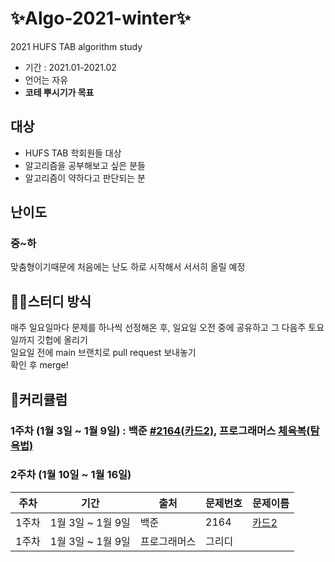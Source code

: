 # ✨Algo-2021-winter✨
2021 HUFS TAB algorithm study  
- 기간 : 2021.01-2021.02
- 언어는 자유  
- **코테 뿌시기가 목표**
  
  
## 대상   
* HUFS TAB 학회원들 대상  
* 알고리즘을 공부해보고 싶은 분들  
* 알고리즘이 약하다고 판단되는 분
  
  
## 난이도
### 중~하  
맞춤형이기때문에 처음에는 난도 하로 시작해서 서서히 올릴 예정
  
  
## ✍🏻스터디 방식
매주 일요일마다 문제를 하나씩 선정해온 후, 일요일 오전 중에 공유하고 그 다음주 토요일까지 깃헙에 올리기  
일요일 전에 main 브랜치로 pull request 보내놓기  
확인 후 merge!
  
  
## 📖커리큘럼
### 1주차 (1월 3일 ~ 1월 9일) : 백준 [#2164(카드2)](https://www.acmicpc.net/problem/2164 ), 프로그래머스 [체육복(탐욕법)](https://programmers.co.kr/learn/courses/30/lessons/42862)

### 2주차 (1월 10일 ~ 1월 16일)

주차 | 기간 | 출처 | 문제번호 | 문제이름
---- | ---- | ---- | -------- | -------
1주차 | 1월 3일 ~ 1월 9일 | 백준 | 2164 | [카드2](https://www.acmicpc.net/problem/2164)
1주차 | 1월 3일 ~ 1월 9일 | 프로그래머스 | 그리디 | | [체육복](https://programmers.co.kr/learn/courses/30/lessons/42862?language=python3)

